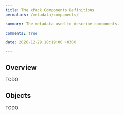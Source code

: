 ```yaml
---
title: The xPack Components Definitions
permalink: /metadata/components/

summary: The metadata used to describe components.

comments: true

date: 2020-12-29 18:19:00 +0300

---
```


## Overview

TODO

## Objects

TODO
